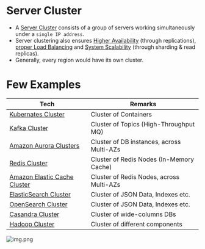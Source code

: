 # Server Cluster
- A [Server Cluster](https://www.racksolutions.com/news/blog/server-cluster-how-it-works/) consists of a group of servers working simultaneously under a `single IP address`.
- Server clustering also ensures [Higher Availability](HighAvailability.md) (through replications), [proper Load Balancing](LoadBalancer.md) and [System Scalability](Scalability/DBScalability.md) (through sharding & read replicas).
- Generally, every region would have its own cluster.

# Few Examples

| Tech                                                                                                  | Remarks                                     |
|-------------------------------------------------------------------------------------------------------|---------------------------------------------|
| [Kubernates Cluster](../6a_ContainerOrchestrationServices/Kubernates.md)                                                       | Cluster of Containers                       |
| [Kafka Cluster](../4_MessageBrokers/Kafka/Readme.md)                                                         | Cluster of Topics (High-Throughput MQ)      |                     
| [Amazon Aurora Clusters](../../2_AWSComponents/6_DatabaseServices/AmazonRDSAurora/Readme.md)          | Cluster of DB instances, across Multi-AZs   |
| [Redis Cluster](../3_DatabaseComponents/In-Memory-Cache/Redis/RedisCluster.md)                        | Cluster of Redis Nodes (In-Memory Cache)    |
| [Amazon Elastic Cache Cluster](../../2_AWSComponents/6_DatabaseServices/AmazonElasticCache.md)        | Cluster of Redis Nodes, across Multi-AZs    |
| [ElasticSearch Cluster](../3_DatabaseComponents/Search-Engines/ElasticSearch/ElasticSearchCluster.md) | Cluster of JSON Data, Indexes etc.          |
| [OpenSearch Cluster](../../2_AWSComponents/6_DatabaseServices/AmazonOpenSearch.md)                    | Cluster of JSON Data, Indexes etc.          |
| [Casandra Cluster](../3_DatabaseComponents/NoSQL-Databases/ApacheCasandra.md)                         | Cluster of wide-columns DBs                 |
| [Hadoop Cluster](../5_BigDataComponents/ApacheHadoop)                                                 | Cluster of different components             |


![img.png](assets/server_cluster_img.png)